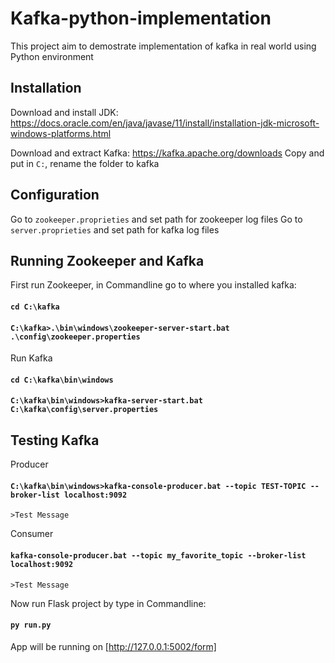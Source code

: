 # Kafka-python-implementation
This project aim to demostrate implementation of kafka in real world using Python environment

## Installation
Download and install JDK: https://docs.oracle.com/en/java/javase/11/install/installation-jdk-microsoft-windows-platforms.html

Download and extract Kafka: https://kafka.apache.org/downloads
Copy and put in `C:`, rename the folder to kafka

## Configuration
Go to `zookeeper.proprieties` and set path for zookeeper log files
Go to `server.proprieties` and set path for kafka log files

## Running Zookeeper and Kafka
First run Zookeeper, in Commandline go to where you installed kafka:
#### `cd C:\kafka`
#### `C:\kafka>.\bin\windows\zookeeper-server-start.bat .\config\zookeeper.properties`

Run Kafka
#### `cd C:\kafka\bin\windows`
#### `C:\kafka\bin\windows>kafka-server-start.bat C:\kafka\config\server.properties`

## Testing Kafka
Producer
#### `C:\kafka\bin\windows>kafka-console-producer.bat --topic TEST-TOPIC --broker-list localhost:9092`
`>Test Message`

Consumer
#### `kafka-console-producer.bat --topic my_favorite_topic --broker-list localhost:9092`
`>Test Message`

Now run Flask project by type in Commandline:
#### `py run.py`

App will be running on [http://127.0.0.1:5002/form]